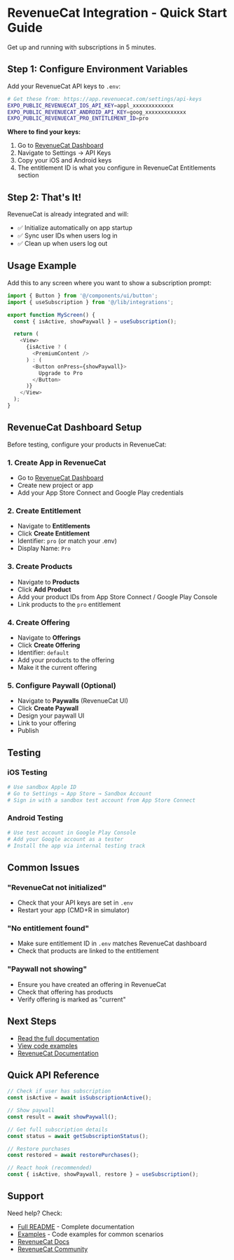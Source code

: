 # RevenueCat Integration - Quick Start Guide

Get up and running with subscriptions in 5 minutes.

## Step 1: Configure Environment Variables

Add your RevenueCat API keys to `.env`:

```bash
# Get these from: https://app.revenuecat.com/settings/api-keys
EXPO_PUBLIC_REVENUECAT_IOS_API_KEY=appl_xxxxxxxxxxxxx
EXPO_PUBLIC_REVENUECAT_ANDROID_API_KEY=goog_xxxxxxxxxxxxx
EXPO_PUBLIC_REVENUECAT_PRO_ENTITLEMENT_ID=pro
```

**Where to find your keys:**
1. Go to [RevenueCat Dashboard](https://app.revenuecat.com)
2. Navigate to Settings → API Keys
3. Copy your iOS and Android keys
4. The entitlement ID is what you configure in RevenueCat Entitlements section

## Step 2: That's It!

RevenueCat is already integrated and will:
- ✅ Initialize automatically on app startup
- ✅ Sync user IDs when users log in
- ✅ Clean up when users log out

## Usage Example

Add this to any screen where you want to show a subscription prompt:

```typescript
import { Button } from '@/components/ui/button';
import { useSubscription } from '@/lib/integrations';

export function MyScreen() {
  const { isActive, showPaywall } = useSubscription();

  return (
    <View>
      {isActive ? (
        <PremiumContent />
      ) : (
        <Button onPress={showPaywall}>
          Upgrade to Pro
        </Button>
      )}
    </View>
  );
}
```

## RevenueCat Dashboard Setup

Before testing, configure your products in RevenueCat:

### 1. Create App in RevenueCat
- Go to [RevenueCat Dashboard](https://app.revenuecat.com)
- Create new project or app
- Add your App Store Connect and Google Play credentials

### 2. Create Entitlement
- Navigate to **Entitlements**
- Click **Create Entitlement**
- Identifier: `pro` (or match your .env)
- Display Name: `Pro`

### 3. Create Products
- Navigate to **Products**
- Click **Add Product**
- Add your product IDs from App Store Connect / Google Play Console
- Link products to the `pro` entitlement

### 4. Create Offering
- Navigate to **Offerings**
- Click **Create Offering**
- Identifier: `default`
- Add your products to the offering
- Make it the current offering

### 5. Configure Paywall (Optional)
- Navigate to **Paywalls** (RevenueCat UI)
- Click **Create Paywall**
- Design your paywall UI
- Link to your offering
- Publish

## Testing

### iOS Testing
```bash
# Use sandbox Apple ID
# Go to Settings → App Store → Sandbox Account
# Sign in with a sandbox test account from App Store Connect
```

### Android Testing
```bash
# Use test account in Google Play Console
# Add your Google account as a tester
# Install the app via internal testing track
```

## Common Issues

### "RevenueCat not initialized"
- Check that your API keys are set in `.env`
- Restart your app (CMD+R in simulator)

### "No entitlement found"
- Make sure entitlement ID in `.env` matches RevenueCat dashboard
- Check that products are linked to the entitlement

### "Paywall not showing"
- Ensure you have created an offering in RevenueCat
- Check that offering has products
- Verify offering is marked as "current"

## Next Steps

- [Read the full documentation](./README.md)
- [View code examples](./EXAMPLES.md)
- [RevenueCat Documentation](https://www.revenuecat.com/docs)

## Quick API Reference

```typescript
// Check if user has subscription
const isActive = await isSubscriptionActive();

// Show paywall
const result = await showPaywall();

// Get full subscription details
const status = await getSubscriptionStatus();

// Restore purchases
const restored = await restorePurchases();

// React hook (recommended)
const { isActive, showPaywall, restore } = useSubscription();
```

## Support

Need help? Check:
- [Full README](./README.md) - Complete documentation
- [Examples](./EXAMPLES.md) - Code examples for common scenarios
- [RevenueCat Docs](https://www.revenuecat.com/docs)
- [RevenueCat Community](https://community.revenuecat.com/)

